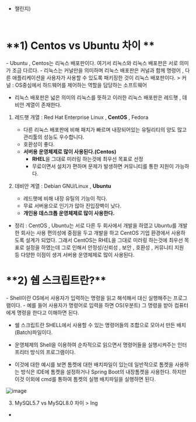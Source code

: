 - 챌린지) 
</br>
<h1> **1) Centos vs Ubuntu 차이 ** </h1>
- Ubuntu , Centos는 리눅스 배포판이다. 여기서 리눅스와 리눅스 배포판은 서로 의미가 조금 다르다.
- 리눅스는 커널만을 의미하며 리눅스 배포판은  커널과 함께 명령어 , 다른 애플리케이션을 사용자가 사용할 수 있도록 패키징한 것이 리눅스 배포판이다.
> 커널 : OS중심에서 하드웨어를 제어하는 역할을 담당하는 소프트웨어

- 리눅스 배포판은 넓은 의미의 리눅스를 뜻하고 이러한 리눅스 배포판은 레드햇 , 데비안 계열이 존재한다.

1. 레드햇 개열 : Red Hat Enterprise Linux , **CentOS** , Fedora
   - 다른 리눅스 배포판에 비해 패치가 빠르며 내장되어있는 유틸리티의 양도 많고 관리툴의 성능도 우수합니다.
   - 호환성이 좋다.
   - **서버용 운영체제로 많이 사용된다.(Centos)**
     - **RHEL**을 그대로 미러링 하는것에 최우선 목표로 선정
     - 무료이면서 설치가 편하며 문제가 발생하면 커뮤니티를 통한 지원이 가능하다.


2. 데비안 계열 : Debian GNU/Linux , **Ubuntu**
   - 레드햇에 비해 내장 유틸의 기능이 적다.
   - 무료 서버용으로 인기가 많아 진입장벽이 낮다.
   - **개인용 데스크톱 운영체제로 많이 사용한다.**


- 정리 : CentOS , Ubuntu는 서로 다른 두 회사에서 개발을 하였고 Ubuntu를 개발한 회사는 사용 편의성에 중점을 두고 개발을 하고 CentOS 기업 환경에서
사용하도록 설계가 되었다. 그래서 CentOS는 RHEL을 그대로 미러링 하는것에 최우선 목표로 설정을 하였는데 그로 인해서 안정성/신뢰성 , 보안 , 호환성 , 커뮤니티 지원 등
다양한 이점이 생겨 서버용 운영체제로 많이 사용된다.



<h1> **2) 쉡 스크립트란?** </h1>
- Shell이란 OS에서 사용자가 입력하는 명령을 읽고 해석해서 대신 실행해주는 프로그램이다. 
- 예를 들어 사용자가 명령어로 입력을 하면 OS(우분트) 그 명령을 받아 컴퓨터에게 명령을 한다고 이해하면 된다.

- 쉘 스크립트란 SHELL에서 사용할 수 있는 명령어들의 조합으로 모아서 만든 배치(Batch)파일이다. 
- 운영체제의 Shell을 이용하여 순차적으로 읽으면서 명령어들을 실행시켜주는 인터프리터 방식의 프로그램이다.

- 이것에 대한 예시를 보면 톰켓에 대한 배치파일이 있는데 일반적으로 톰켓을 사용하는 방식은 IDE에 톰켓을 설정하거나
Spring Boot의 내장톰켓을 사용한다. 하지만 이것 이외에 cmd를 통하여 톰켓의 실행 배치파일을 실행하면 된다.

![image](https://user-images.githubusercontent.com/103854287/222440949-9a2cc436-73ac-4995-8396-37c0c00ee480.png)

3) MySQL5.7 vs MySQL8.0 차이 > Ing
- 

